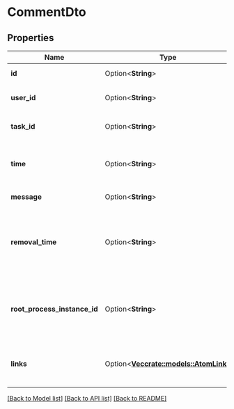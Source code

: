 # CommentDto

## Properties

Name | Type | Description | Notes
------------ | ------------- | ------------- | -------------
**id** | Option<**String**> | The id of the task comment. | [optional]
**user_id** | Option<**String**> | The id of the user who created the comment. | [optional]
**task_id** | Option<**String**> | The id of the task to which the comment belongs. | [optional]
**time** | Option<**String**> | The time when the comment was created. [Default format]($(docsUrl)/reference/rest/overview/date-format/) `yyyy-MM-dd'T'HH:mm:ss.SSSZ`. | [optional]
**message** | Option<**String**> | The content of the comment. | [optional]
**removal_time** | Option<**String**> | The time after which the comment should be removed by the History Cleanup job. [Default format]($(docsUrl)/reference/rest/overview/date-format/) `yyyy-MM-dd'T'HH:mm:ss.SSSZ`. | [optional]
**root_process_instance_id** | Option<**String**> | The process instance id of the root process instance that initiated the process containing the task. | [optional]
**links** | Option<[**Vec<crate::models::AtomLink>**](AtomLink.md)> | The links associated to this resource, with `method`, `href` and `rel`. | [optional]

[[Back to Model list]](../README.md#documentation-for-models) [[Back to API list]](../README.md#documentation-for-api-endpoints) [[Back to README]](../README.md)


